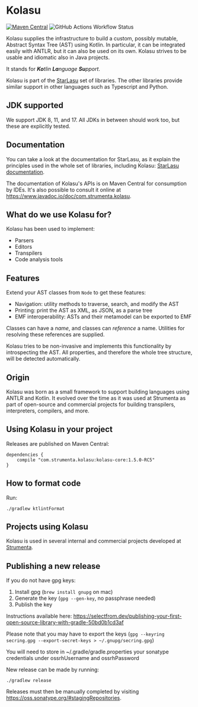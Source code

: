 # Kolasu

[![Maven Central](https://maven-badges.herokuapp.com/maven-central/com.strumenta.kolasu/kolasu-core/badge.svg?gav=true)](https://maven-badges.herokuapp.com/maven-central/com.strumenta.kolasu/kolasu-core?gav=true)
![GitHub Actions Workflow Status](https://img.shields.io/github/actions/workflow/status/Strumenta/kolasu/check.yml)

<!-- 
Hiding these badges as they appear broken when they are not!
[![javadoc](https://javadoc.io/badge2/com.strumenta.kolasu/kolasu-core/javadoc.svg)](https://javadoc.io/doc/com.strumenta.kolasu/kolasu-core)
 -->

Kolasu supplies the infrastructure to build a custom, possibly mutable, Abstract Syntax Tree (AST) using Kotlin.
In particular, it can be integrated easily with ANTLR, but it can also be used on its own.
Kolasu strives to be usable and idiomatic also in Java projects.

It stands for _**Ko**tlin_ _**La**nguage_ _**Su**pport_.

Kolasu is part of the [StarLasu](https://github.com/Strumenta/StarLasu) set of libraries. The other libraries provide
similar support in other languages such as Typescript and Python.

## JDK supported

We support JDK 8, 11, and 17. All JDKs in between should work too, but these are explicitly tested.

## Documentation

You can take a look at the documentation for StarLasu, as it explain the principles used in the whole set of libraries,
including Kolasu: [StarLasu documentation](https://github.com/Strumenta/StarLasu/tree/main/documentation).

The documentation of Kolasu's APIs is on Maven Central for consumption by IDEs. It's also possible to consult it online
at https://www.javadoc.io/doc/com.strumenta.kolasu.

## What do we use Kolasu for?

Kolasu has been used to implement:

* Parsers
* Editors
* Transpilers
* Code analysis tools

## Features

Extend your AST classes from `Node` to get these features:

* Navigation: utility methods to traverse, search, and modify the AST
* Printing: print the AST as XML, as JSON, as a parse tree
* EMF interoperability: ASTs and their metamodel can be exported to EMF

Classes can have a *name*, and classes can *reference* a name.
Utilities for resolving these references are supplied.

Kolasu tries to be non-invasive and implements this functionality by introspecting the AST.
All properties, and therefore the whole tree structure, will be detected automatically.

## Origin

Kolasu was born as a small framework to support building languages using ANTLR and Kotlin. It evolved over the time as
it was used at Strumenta as part of open-source and commercial projects for building transpilers, interpreters,
compilers, and more.

## Using Kolasu in your project

Releases are published on Maven Central:

```
dependencies {
    compile "com.strumenta.kolasu:kolasu-core:1.5.0-RC5"
}
```

## How to format code

Run:

```
./gradlew ktlintFormat
```

## Projects using Kolasu

Kolasu is used in several internal and commercial projects developed at [Strumenta](https://strumenta.com).

## Publishing a new release

If you do not have gpg keys:

1. Install gpg (`brew install gnupg` on mac)
2. Generate the key (`gpg --gen-key`, no passphrase needed)
3. Publish the key

Instructions available here: https://selectfrom.dev/publishing-your-first-open-source-library-with-gradle-50bd0b1cd3af

Please note that you may have to export the
keys (`gpg --keyring secring.gpg --export-secret-keys > ~/.gnupg/secring.gpg`)

You will need to store in ~/.gradle/gradle.properties your sonatype credentials under ossrhUsername and ossrhPassword

New release can be made by running:

```
./gradlew release
```

Releases must then be manually completed by visiting https://oss.sonatype.org/#stagingRepositories.

